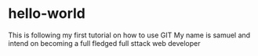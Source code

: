 # hello-world
This is following my first tutorial on how to use GIT
My name is samuel and intend on becoming a full fledged full sttack web developer
